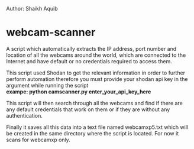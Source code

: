 Author: Shaikh Aquib
# webcam-scanner
A script which automatically extracts the IP address, port number and location of all the webcams around the world, 
which are connected to the Internet and have default or no credentials required to access them.

This script used Shodan to get the relevant information in order to further perform automation
therefore you must provide your shodan api key in the argument while running the script <br/>
**exampe: python camscanner.py enter_your_api_key_here**

This script will then search through all the webcams and find if there are any default credentials that work on them
or if they are without any authentication.

Finally it saves all this data into a text file named webcamxp5.txt which will be created in the same directory where the script is located.
For now it scans for webcamxp only.
